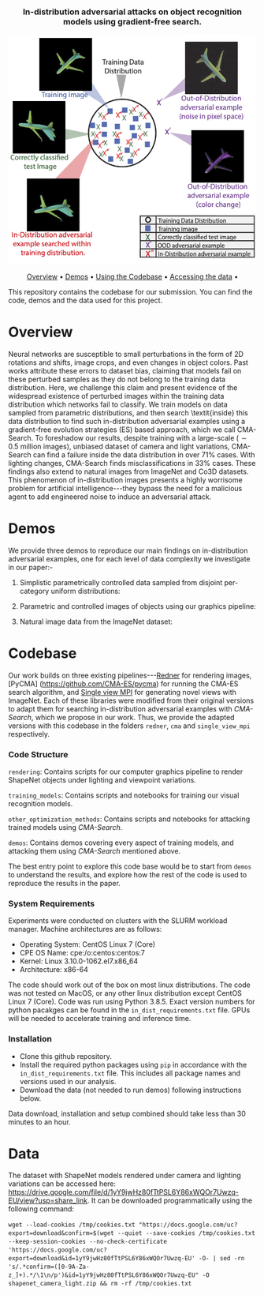 <div align="center">
<h3>In-distribution adversarial attacks on object recognition models using gradient-free search.</h3>
  <img src="teaser_part_1.png" alt="Teaser Figure">
  
  <a href="#overview">Overview</a> •
  <a href="#demos">Demos</a> •
  <a href="#codebase">Using the Codebase</a> •
  <a href="#data">Accessing the data</a> •
</div>

This repository contains the codebase for our submission. You can find the code, demos and the data used for this project.

# Overview
Neural networks are susceptible to small perturbations in the form of 2D rotations and shifts, image crops, and even changes in object colors. Past works attribute these errors to dataset bias, claiming that models fail on these perturbed samples as they do not belong to the training data distribution. Here, we challenge this claim and present evidence of the widespread existence of perturbed images within the training data distribution which networks fail to classify. We train models on data sampled from parametric distributions, and then search \textit{inside} this data distribution to find such in-distribution adversarial examples using a gradient-free evolution strategies (ES) based approach, which we call CMA-Search. To foreshadow our results, despite training with a large-scale ($\sim 0.5$ million images), unbiased dataset of camera and light variations, CMA-Search can find a failure inside the data distribution in over 71\% cases. With lighting changes, CMA-Search finds misclassifications in 33\% cases. These findings also extend to natural images from ImageNet and Co3D datasets. This phenomenon of in-distribution images presents a highly worrisome problem for artificial intelligence---they bypass the need for a malicious agent to add engineered noise to induce an adversarial attack.
# Demos
We provide three demos to reproduce our main findings on in-distribution adversarial examples, one for each level of data complexity we investigate in our paper:-

1. Simplistic parametrically controlled data sampled from disjoint per-category uniform distributions:
 
2. Parametric and controlled images of objects using our graphics pipeline: 
 
3. Natural image data from the ImageNet dataset:

# Codebase

Our work builds on three existing pipelines---[Redner](https://github.com/BachiLi/redner) for rendering images, [PyCMA] (https://github.com/CMA-ES/pycma) for running the CMA-ES search algorithm, and [Single view MPI](https://github.com/google-research/google-research/tree/master/single_view_mpi) for generating novel views with ImageNet. Each of these libraries were modified from their original versions to adapt them for searching in-distribution adversarial examples with *CMA-Search*, which we propose in our work. Thus, we provide the adapted versions with this codebase in the folders `redner`, `cma` and `single_view_mpi` respectively.

### Code Structure

`rendering`: Contains scripts for our computer graphics pipeline to render ShapeNet objects under lighting and viewpoint variations.

`training_models`: Contains scripts and notebooks for training our visual recognition models.

`other_optimization_methods`: Contains scripts and notebooks for attacking trained models using *CMA-Search*.

`demos`: Contains demos covering every aspect of training models, and attacking them using *CMA-Search* mentioned above.

The best entry point to explore this code base would be to start from `demos` to understand the results, and explore how the rest of the code is used to reproduce the results in the paper.

### System Requirements

Experiments were conducted on clusters with the SLURM workload manager. Machine architectures are as follows:

- Operating System: CentOS Linux 7 (Core)
- CPE OS Name: cpe:/o:centos:centos:7
- Kernel: Linux 3.10.0-1062.el7.x86_64
- Architecture: x86-64

The code should work out of the box on most linux distributions. The code was not tested on MacOS, or any other linux distribution except CentOS Linux 7 (Core). Code was run using Python 3.8.5. Exact version numbers for python pacakges can be found in the `in_dist_requirements.txt` file. GPUs will be needed to accelerate training and inference time. 

### Installation
- Clone this github repository.
- Install the required python packages using `pip` in accordance with the `in_dist_requirements.txt` file. This includes all package names and versions used in our analysis.
- Download the data (not needed to run demos) following instructions below.
       
Data download, installation and setup combined should take less than 30 minutes to an hour.
###

# Data
The dataset with ShapeNet models rendered under camera and lighting variations can be accessed here: https://drive.google.com/file/d/1yY9jwHz80fTtPSL6Y86xWQOr7Uwzq-EU/view?usp=share_link. It can be downloaded programmatically using the following command:

```wget --load-cookies /tmp/cookies.txt "https://docs.google.com/uc?export=download&confirm=$(wget --quiet --save-cookies /tmp/cookies.txt --keep-session-cookies --no-check-certificate 'https://docs.google.com/uc?export=download&id=1yY9jwHz80fTtPSL6Y86xWQOr7Uwzq-EU' -O- | sed -rn 's/.*confirm=([0-9A-Za-z_]+).*/\1\n/p')&id=1yY9jwHz80fTtPSL6Y86xWQOr7Uwzq-EU" -O shapenet_camera_light.zip && rm -rf /tmp/cookies.txt```
